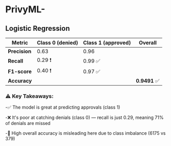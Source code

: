 # PrivyML-


## Logistic Regression

| Metric        | Class 0 (denied) | Class 1 (approved) | Overall      |
| ------------- | ---------------- | ------------------ | ------------ |
| **Precision** | 0.63             | 0.96               |              |
| **Recall**    | 0.29 ❗️          | 0.99 ✅             |              |
| **F1-score**  | 0.40 ❗️          | 0.97 ✅             |              |
| **Accuracy**  |                  |                    | **0.9491** ✅ |

### ⚠️ Key Takeaways:
-✅ The model is great at predicting approvals (class 1)

-❌ It's poor at catching denials (class 0) — recall is just 0.29, meaning 71% of denials are missed

-🔺 High overall accuracy is misleading here due to class imbalance (6175 vs 379)

